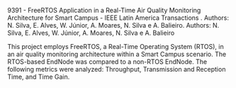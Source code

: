 9391 - FreeRTOS Application in a Real-Time Air Quality Monitoring Architecture for Smart Campus - IEEE Latin America Transactions . Authors: N. Silva, E. Alves, W. Júnior, A. Moares, N. Silva e A. Balieiro. 
Authors: N. Silva, E. Alves, W. Júnior, A. Moares, N. Silva e A. Balieiro

This project employs FreeRTOS, a Real-Time Operating System (RTOS), in an air quality monitoring architecture within a Smart Campus scenario. The RTOS-based EndNode was compared to a non-RTOS EndNode. The following metrics were analyzed: Throughput, Transmission and Reception Time, and Time Gain.
